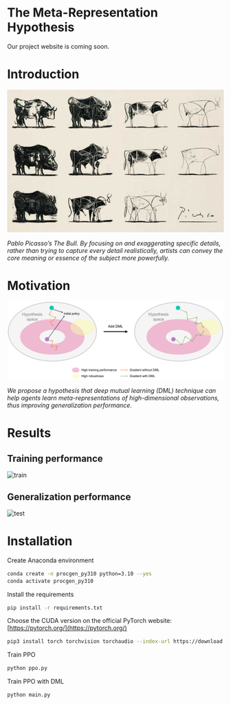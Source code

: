# The Meta-Representation Hypothesis
Our project website is coming soon.

# Introduction
![abstraction](results/abstraction.jpg)

_Pablo Picasso’s The Bull. By focusing on and exaggerating specific details, rather than trying to capture every detail realistically, artists can convey the core meaning or essence of the subject more powerfully._

# Motivation
![motivation](results/motivation.png)

_We propose a hypothesis that deep mutual learning (DML) technique can help agents learn meta-representations of high-dimensional observations, thus improving generalization performance._


# Results

## Training performance
![train](results/all_train_return.png)

## Generalization performance
![test](results/all_test_return.png)

# Installation
Create Anaconda environment
```bash
conda create -n procgen_py310 python=3.10 --yes
conda activate procgen_py310
```

Install the requirements
```bash
pip install -r requirements.txt
```

Choose the CUDA version on the official PyTorch website: [https://pytorch.org/](https://pytorch.org/)
```bash
pip3 install torch torchvision torchaudio --index-url https://download.pytorch.org/whl/cu121
```
Train PPO
```bash
python ppo.py
```

Train PPO with DML
```bash
python main.py
```
